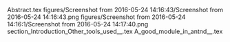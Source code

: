 Abstract.tex
figures/Screenshot from 2016-05-24 14:16:43/Screenshot from 2016-05-24 14:16:43.png
figures/Screenshot from 2016-05-24 14:16:1/Screenshot from 2016-05-24 14:17:40.png
section_Introduction_Other_tools_used__.tex
A_good_module_in_antnd__.tex
